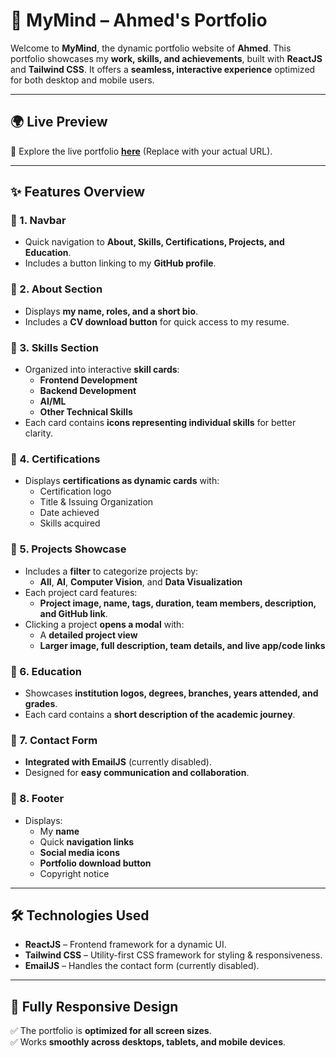 
# 🧠 MyMind – Ahmed's Portfolio

Welcome to **MyMind**, the dynamic portfolio website of **Ahmed**. This portfolio showcases my **work, skills, and achievements**, built with **ReactJS** and **Tailwind CSS**. It offers a **seamless, interactive experience** optimized for both desktop and mobile users.

---

## 🌍 Live Preview

🚀 Explore the live portfolio **[here](http://ahmedazizbenaissa.me)** (Replace with your actual URL).

---

## ✨ Features Overview

### 🔹 1. Navbar
- Quick navigation to **About, Skills, Certifications, Projects, and Education**.
- Includes a button linking to my **GitHub profile**.

### 🔹 2. About Section
- Displays **my name, roles, and a short bio**.
- Includes a **CV download button** for quick access to my resume.

### 🔹 3. Skills Section
- Organized into interactive **skill cards**:
  - **Frontend Development**
  - **Backend Development**
  - **AI/ML**
  - **Other Technical Skills**
- Each card contains **icons representing individual skills** for better clarity.

### 🔹 4. Certifications
- Displays **certifications as dynamic cards** with:
  - Certification logo
  - Title & Issuing Organization
  - Date achieved
  - Skills acquired

### 🔹 5. Projects Showcase
- Includes a **filter** to categorize projects by:
  - **All**, **AI**, **Computer Vision**, and **Data Visualization**
- Each project card features:
  - **Project image, name, tags, duration, team members, description, and GitHub link**.
- Clicking a project **opens a modal** with:
  - A **detailed project view**
  - **Larger image, full description, team details, and live app/code links**

### 🔹 6. Education
- Showcases **institution logos, degrees, branches, years attended, and grades**.
- Each card contains a **short description of the academic journey**.

### 🔹 7. Contact Form
- **Integrated with EmailJS** (currently disabled).
- Designed for **easy communication and collaboration**.

### 🔹 8. Footer
- Displays:
  - My **name**
  - Quick **navigation links**
  - **Social media icons**
  - **Portfolio download button**
  - Copyright notice

---

## 🛠 Technologies Used
- **ReactJS** – Frontend framework for a dynamic UI.
- **Tailwind CSS** – Utility-first CSS framework for styling & responsiveness.
- **EmailJS** – Handles the contact form (currently disabled).

---

## 📱 Fully Responsive Design
✅ The portfolio is **optimized for all screen sizes**.  
✅ Works **smoothly across desktops, tablets, and mobile devices**.


